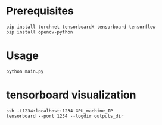 # Prerequisites
```
pip install torchnet tensorboardX tensorboard tensorflow
pip install opencv-python
```

# Usage
```
python main.py
```

# tensorboard visualization
```
ssh -L1234:localhost:1234 GPU_machine_IP
tensorboard --port 1234 --logdir outputs_dir
```
